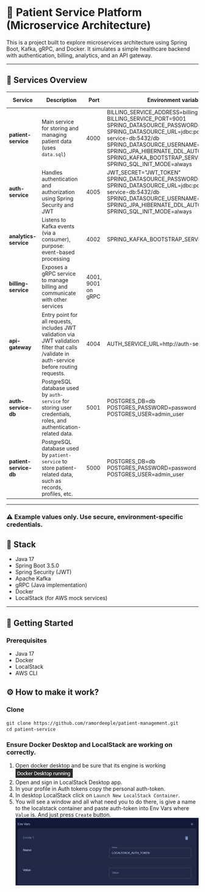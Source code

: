 # 🏥 Patient Service Platform (Microservice Architecture)

This is a project built to explore microservices architecture using Spring Boot, Kafka, gRPC, and Docker. It simulates a simple healthcare backend with authentication, billing, analytics, and an API gateway.

---

## 🧩 Services Overview

| Service                | Description                                                                                                                                   | Port               | Environment variables                                                                                                                                                                                                                                                                                                                          | Run options        |
|------------------------|-----------------------------------------------------------------------------------------------------------------------------------------------|--------------------|------------------------------------------------------------------------------------------------------------------------------------------------------------------------------------------------------------------------------------------------------------------------------------------------------------------------------------------------|--------------------|
| **patient-service**    | Main service for storing and managing patient data (uses `data.sql`)                                                                          | 4000               | BILLING_SERVICE_ADDRESS=billing-service<br>BILLING_SERVICE_PORT=9001<br>SPRING_DATASOURCE_PASSWORD=password<br>SPRING_DATASOURCE_URL=jdbc:postgresql://patient-service-db:5432/db<br>SPRING_DATASOURCE_USERNAME=admin_user<br>SPRING_JPA_HIBERNATE_DDL_AUTO=update<br>SPRING_KAFKA_BOOTSTRAP_SERVERS=kafka:9092<br>SPRING_SQL_INIT_MODE=always | --network internal |
| **auth-service**       | Handles authentication and authorization using Spring Security and JWT                                                                        | 4005               | JWT_SECRET="JWT_TOKEN"<br>SPRING_DATASOURCE_PASSWORD=password<br>SPRING_DATASOURCE_URL=jdbc:postgresql://auth-service-db:5432/db<br>SPRING_DATASOURCE_USERNAME=admin_user<br>SPRING_JPA_HIBERNATE_DDL_AUTO=update<br>SPRING_SQL_INIT_MODE=always                                                                                               | --network internal |
| **analytics-service**  | Listens to Kafka events (via a consumer), purpose: event-based processing                                                                     | 4002               | SPRING_KAFKA_BOOTSTRAP_SERVERS=kafka:9092                                                                                                                                                                                                                                                                                                      | --network internal |
| **billing-service**    | Exposes a gRPC service to manage billing and communicate with other services                                                                  | 4001, 9001 on gRPC |                                                                                                                                                                                                                                                                                                                                                | --network internal |
| **api-gateway**        | Entry point for all requests, includes JWT validation via JWT validation filter that calls /validate in auth-service before routing requests. | 4004               | AUTH_SERVICE_URL=http://auth-service:4005                                                                                                                                                                                                                                                                                                      | --network internal |
| **auth-service-db**    | PostgreSQL database used by `auth-service` for storing user credentials, roles, and authentication-related data.                              | 5001               | POSTGRES_DB=db<br>POSTGRES_PASSWORD=password<br>POSTGRES_USER=admin_user                                                                                                                                                                                                                                                                       | --network internal |
| **patient-service-db** | PostgreSQL database used by `patient-service` to store patient-related data, such as records, profiles, etc.                                  | 5000               | POSTGRES_DB=db<br>POSTGRES_PASSWORD=password<br>POSTGRES_USER=admin_user                                                                                                                                                                                                                                                                       | --network internal |

---
### ⚠️ Example values only. Use secure, environment-specific credentials.



## 🔧 Stack

- Java 17
- Spring Boot 3.5.0
- Spring Security (JWT)
- Apache Kafka
- gRPC (Java implementation)
- Docker
- LocalStack (for AWS mock services)

---

## 🚀 Getting Started

### Prerequisites
- Java 17
- Docker 
- LocalStack
- AWS CLI



## ⚙️ How to make it work?
### Clone
```
git clone https://github.com/ramordeeple/patient-management.git
cd patient-service
```

### Ensure Docker Desktop and LocalStack are working on correctly.
1. Open docker desktop and be sure that its engine is working 
<br>![img](pics/running.png)
2. Open and sign in LocalStack Desktop app.
3. In your profile in Auth tokens copy the personal auth-token.
4. In desktop LocalStack click on `Launch New LocalStack Container`.
5. You will see a window and all what need you to do there, is give a name to the localstack container and paste auth-token into Env Vars where `Value` is. And just press `Create` button.
<br>![img_1](pics/env_vars.png)
